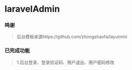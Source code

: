 
# laravelAdmin  
  
### 鸣谢  
   
>后台模板来源https://github.com/zhongshaofa/layuimini  
  
### 已完成功能  
  
>1.后台登录、登录验证码、用户退出、用户密码修改
